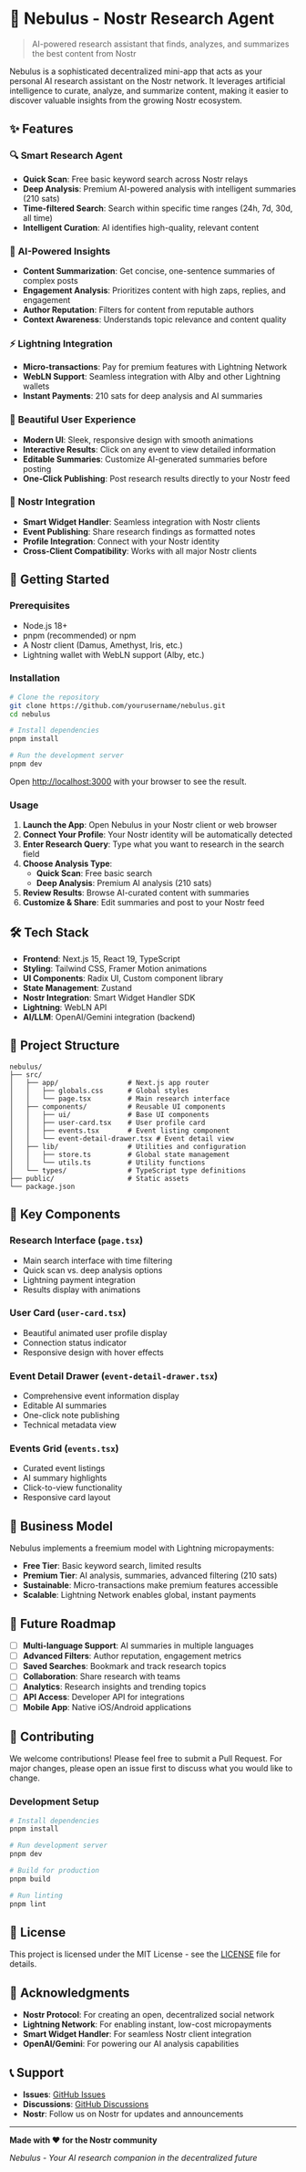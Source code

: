 # 🌌 Nebulus - Nostr Research Agent

> AI-powered research assistant that finds, analyzes, and summarizes the best content from Nostr

Nebulus is a sophisticated decentralized mini-app that acts as your personal AI research assistant on the Nostr network. It leverages artificial intelligence to curate, analyze, and summarize content, making it easier to discover valuable insights from the growing Nostr ecosystem.

## ✨ Features

### 🔍 **Smart Research Agent**
- **Quick Scan**: Free basic keyword search across Nostr relays
- **Deep Analysis**: Premium AI-powered analysis with intelligent summaries (210 sats)
- **Time-filtered Search**: Search within specific time ranges (24h, 7d, 30d, all time)
- **Intelligent Curation**: AI identifies high-quality, relevant content

### 🤖 **AI-Powered Insights**
- **Content Summarization**: Get concise, one-sentence summaries of complex posts
- **Engagement Analysis**: Prioritizes content with high zaps, replies, and engagement
- **Author Reputation**: Filters for content from reputable authors
- **Context Awareness**: Understands topic relevance and content quality

### ⚡ **Lightning Integration**
- **Micro-transactions**: Pay for premium features with Lightning Network
- **WebLN Support**: Seamless integration with Alby and other Lightning wallets
- **Instant Payments**: 210 sats for deep analysis and AI summaries

### 📱 **Beautiful User Experience**
- **Modern UI**: Sleek, responsive design with smooth animations
- **Interactive Results**: Click on any event to view detailed information
- **Editable Summaries**: Customize AI-generated summaries before posting
- **One-Click Publishing**: Post research results directly to your Nostr feed

### 🔗 **Nostr Integration**
- **Smart Widget Handler**: Seamless integration with Nostr clients
- **Event Publishing**: Share research findings as formatted notes
- **Profile Integration**: Connect with your Nostr identity
- **Cross-Client Compatibility**: Works with all major Nostr clients

## 🚀 Getting Started

### Prerequisites
- Node.js 18+ 
- pnpm (recommended) or npm
- A Nostr client (Damus, Amethyst, Iris, etc.)
- Lightning wallet with WebLN support (Alby, etc.)

### Installation

```bash
# Clone the repository
git clone https://github.com/yourusername/nebulus.git
cd nebulus

# Install dependencies
pnpm install

# Run the development server
pnpm dev
```

Open [http://localhost:3000](http://localhost:3000) with your browser to see the result.

### Usage

1. **Launch the App**: Open Nebulus in your Nostr client or web browser
2. **Connect Your Profile**: Your Nostr identity will be automatically detected
3. **Enter Research Query**: Type what you want to research in the search field
4. **Choose Analysis Type**:
   - **Quick Scan**: Free basic search
   - **Deep Analysis**: Premium AI analysis (210 sats)
5. **Review Results**: Browse AI-curated content with summaries
6. **Customize & Share**: Edit summaries and post to your Nostr feed

## 🛠️ Tech Stack

- **Frontend**: Next.js 15, React 19, TypeScript
- **Styling**: Tailwind CSS, Framer Motion animations
- **UI Components**: Radix UI, Custom component library
- **State Management**: Zustand
- **Nostr Integration**: Smart Widget Handler SDK
- **Lightning**: WebLN API
- **AI/LLM**: OpenAI/Gemini integration (backend)

## 📁 Project Structure

```
nebulus/
├── src/
│   ├── app/                 # Next.js app router
│   │   ├── globals.css      # Global styles
│   │   └── page.tsx         # Main research interface
│   ├── components/          # Reusable UI components
│   │   ├── ui/              # Base UI components
│   │   ├── user-card.tsx    # User profile card
│   │   ├── events.tsx       # Event listing component
│   │   └── event-detail-drawer.tsx # Event detail view
│   ├── lib/                 # Utilities and configuration
│   │   ├── store.ts         # Global state management
│   │   └── utils.ts         # Utility functions
│   └── types/               # TypeScript type definitions
├── public/                  # Static assets
└── package.json
```

## 🎯 Key Components

### Research Interface (`page.tsx`)
- Main search interface with time filtering
- Quick scan vs. deep analysis options
- Lightning payment integration
- Results display with animations

### User Card (`user-card.tsx`)
- Beautiful animated user profile display
- Connection status indicator
- Responsive design with hover effects

### Event Detail Drawer (`event-detail-drawer.tsx`)
- Comprehensive event information display
- Editable AI summaries
- One-click note publishing
- Technical metadata view

### Events Grid (`events.tsx`)
- Curated event listings
- AI summary highlights
- Click-to-view functionality
- Responsive card layout

## 🌟 Business Model

Nebulus implements a freemium model with Lightning micropayments:

- **Free Tier**: Basic keyword search, limited results
- **Premium Tier**: AI analysis, summaries, advanced filtering (210 sats)
- **Sustainable**: Micro-transactions make premium features accessible
- **Scalable**: Lightning Network enables global, instant payments

## 🔮 Future Roadmap

- [ ] **Multi-language Support**: AI summaries in multiple languages
- [ ] **Advanced Filters**: Author reputation, engagement metrics
- [ ] **Saved Searches**: Bookmark and track research topics
- [ ] **Collaboration**: Share research with teams
- [ ] **Analytics**: Research insights and trending topics
- [ ] **API Access**: Developer API for integrations
- [ ] **Mobile App**: Native iOS/Android applications

## 🤝 Contributing

We welcome contributions! Please feel free to submit a Pull Request. For major changes, please open an issue first to discuss what you would like to change.

### Development Setup

```bash
# Install dependencies
pnpm install

# Run development server
pnpm dev

# Build for production
pnpm build

# Run linting
pnpm lint
```

## 📄 License

This project is licensed under the MIT License - see the [LICENSE](LICENSE) file for details.

## 🙏 Acknowledgments

- **Nostr Protocol**: For creating an open, decentralized social network
- **Lightning Network**: For enabling instant, low-cost micropayments
- **Smart Widget Handler**: For seamless Nostr client integration
- **OpenAI/Gemini**: For powering our AI analysis capabilities

## 📞 Support

- **Issues**: [GitHub Issues](https://github.com/yourusername/nebulus/issues)
- **Discussions**: [GitHub Discussions](https://github.com/yourusername/nebulus/discussions)
- **Nostr**: Follow us on Nostr for updates and announcements

---

**Made with ❤️ for the Nostr community**

*Nebulus - Your AI research companion in the decentralized future*
